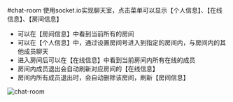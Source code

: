 #chat-room
使用socket.io实现聊天室，点击菜单可以显示【个人信息】、【在线信息】、【房间信息】
* 可以在【房间信息】中看到当前所有的房间
* 可以在【个人信息】中，通过设置房间号进入到指定的房间内，与房间内的其他成员聊天
* 进入房间后可以在【在线信息】中看到当前房间内所有在线的成员
* 房间内成员退出会自动刷新对应房间的【在线信息】
* 房间内所有成员退出时，会自动删除该房间，刷新【房间信息】

![chat-room](http://git.oschina.net/polarisSky/chat-room/attach_files/download?i=33988&u=http%3A%2F%2Ffiles.git.oschina.net%2Fgroup1%2FM00%2F00%2FF3%2FZxV3aVcScM-AarFHAAAt6PL3bbE537.PNG%3Ftoken%3Db5b6cb1848ed3022d60f6e9b14c6f5fd%26ts%3D1460826267%26attname%3Dchat-room.PNG)
